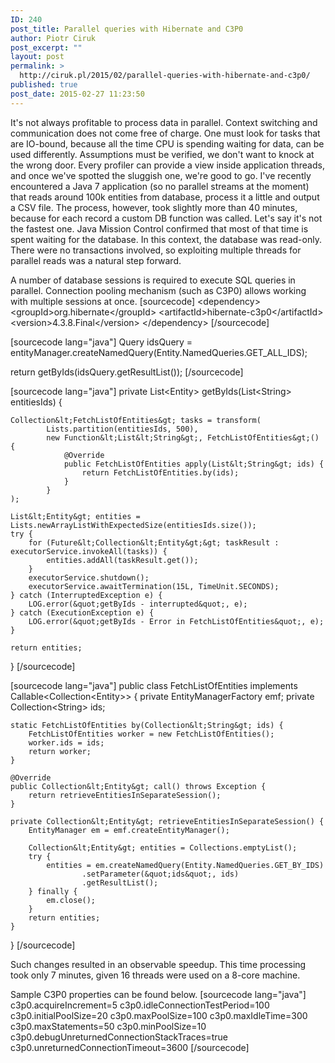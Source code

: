 ```yaml
---
ID: 240
post_title: Parallel queries with Hibernate and C3P0
author: Piotr Ciruk
post_excerpt: ""
layout: post
permalink: >
  http://ciruk.pl/2015/02/parallel-queries-with-hibernate-and-c3p0/
published: true
post_date: 2015-02-27 11:23:50
---
```

It's not always profitable to process data in parallel. Context switching and communication does not come free of charge. One must look for tasks that are IO-bound, because all the time CPU is spending waiting for data, can be used differently.
Assumptions must be verified, we don't want to knock at the wrong door. Every profiler can provide a view inside application threads, and once we've spotted the sluggish one, we're good to go.
I've recently encountered a Java 7 application (so no parallel streams at the moment) that reads around 100k entities from database, process it a little and output a CSV file. The process, however, took slightly more than 40 minutes, because for each record a custom DB function was called. Let's say it's not the fastest one.
Java Mission Control confirmed that most of that time is spent waiting for the database. In this context, the database was read-only. There were no transactions involved, so exploiting multiple threads for parallel reads was a natural step forward.

A number of database sessions is required to execute SQL queries in parallel. Connection pooling mechanism (such as C3P0) allows working with multiple sessions at once.
[sourcecode]
&lt;dependency&gt;
	&lt;groupId&gt;org.hibernate&lt;/groupId&gt;
	&lt;artifactId&gt;hibernate-c3p0&lt;/artifactId&gt;
	&lt;version&gt;4.3.8.Final&lt;/version&gt;
&lt;/dependency&gt;
[/sourcecode]

[sourcecode lang="java"]
Query idsQuery = entityManager.createNamedQuery(Entity.NamedQueries.GET_ALL_IDS);

return getByIds(idsQuery.getResultList());
[/sourcecode]

[sourcecode lang="java"]
private List&lt;Entity&gt; getByIds(List&lt;String&gt; entitiesIds) {

	Collection&lt;FetchListOfEntities&gt; tasks = transform(
			Lists.partition(entitiesIds, 500),
			new Function&lt;List&lt;String&gt;, FetchListOfEntities&gt;() {
				@Override
				public FetchListOfEntities apply(List&lt;String&gt; ids) {
					return FetchListOfEntities.by(ids);
				}
			}
	);

	List&lt;Entity&gt; entities = Lists.newArrayListWithExpectedSize(entitiesIds.size());
	try {
		for (Future&lt;Collection&lt;Entity&gt;&gt; taskResult : executorService.invokeAll(tasks)) {
			entities.addAll(taskResult.get());
		}
		executorService.shutdown();
		executorService.awaitTermination(15L, TimeUnit.SECONDS);
	} catch (InterruptedException e) {
		LOG.error(&quot;getByIds - interrupted&quot;, e);
	} catch (ExecutionException e) {
		LOG.error(&quot;getByIds - Error in FetchListOfEntities&quot;, e);
	}

	return entities;
}
[/sourcecode]

[sourcecode lang="java"]
public class FetchListOfEntities implements Callable&lt;Collection&lt;Entity&gt;&gt; {
	private EntityManagerFactory emf;
	private Collection&lt;String&gt; ids;

	static FetchListOfEntities by(Collection&lt;String&gt; ids) {
		FetchListOfEntities worker = new FetchListOfEntities();
		worker.ids = ids;
		return worker;
	}

	@Override
    public Collection&lt;Entity&gt; call() throws Exception {
		return retrieveEntitiesInSeparateSession();
	}

	private Collection&lt;Entity&gt; retrieveEntitiesInSeparateSession() {
		EntityManager em = emf.createEntityManager();

		Collection&lt;Entity&gt; entities = Collections.emptyList();
		try {
			entities = em.createNamedQuery(Entity.NamedQueries.GET_BY_IDS)
					.setParameter(&quot;ids&quot;, ids)
					.getResultList();
		} finally {
			em.close();
		}
		return entities;
	}
}
[/sourcecode]

Such changes resulted in an observable speedup. This time processing took only 7 minutes, given 16 threads were used on a 8-core machine.

Sample C3P0 properties can be found below.
[sourcecode lang="java"]
c3p0.acquireIncrement=5
c3p0.idleConnectionTestPeriod=100
c3p0.initialPoolSize=20
c3p0.maxPoolSize=100
c3p0.maxIdleTime=300
c3p0.maxStatements=50
c3p0.minPoolSize=10
c3p0.debugUnreturnedConnectionStackTraces=true
c3p0.unreturnedConnectionTimeout=3600
[/sourcecode]